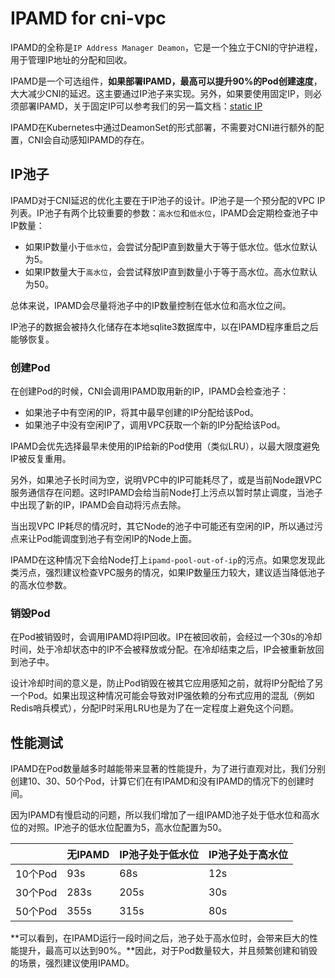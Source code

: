 # IPAMD for cni-vpc

IPAMD的全称是`IP Address Manager Deamon`，它是一个独立于CNI的守护进程，用于管理IP地址的分配和回收。

IPAMD是一个可选组件，**如果部署IPAMD，最高可以提升90%的Pod创建速度**，大大减少CNI的延迟。这主要通过IP池子来实现。另外，如果要使用固定IP，则必须部署IPAMD，关于固定IP可以参考我们的另一篇文档：[static IP](https://docs.ucloud.cn/uk8s/network/static_ip)

IPAMD在Kubernetes中通过DeamonSet的形式部署，不需要对CNI进行额外的配置，CNI会自动感知IPAMD的存在。

## IP池子

IPAMD对于CNI延迟的优化主要在于IP池子的设计。IP池子是一个预分配的VPC IP列表。IP池子有两个比较重要的参数：`高水位`和`低水位`，IPAMD会定期检查池子中IP数量：

- 如果IP数量小于`低水位`，会尝试分配IP直到数量大于等于低水位。低水位默认为5。
- 如果IP数量大于`高水位`，会尝试释放IP直到数量小于等于高水位。高水位默认为50。

总体来说，IPAMD会尽量将池子中的IP数量控制在低水位和高水位之间。

IP池子的数据会被持久化储存在本地sqlite3数据库中，以在IPAMD程序重启之后能够恢复。

### 创建Pod

在创建Pod的时候，CNI会调用IPAMD取用新的IP，IPAMD会检查池子：

- 如果池子中有空闲的IP，将其中最早创建的IP分配给该Pod。
- 如果池子中没有空闲IP了，调用VPC获取一个新的IP分配给该Pod。

IPAMD会优先选择最早未使用的IP给新的Pod使用（类似LRU），以最大限度避免IP被反复重用。

另外，如果池子长时间为空，说明VPC中的IP可能耗尽了，或是当前Node跟VPC服务通信存在问题。这时IPAMD会给当前Node打上污点以暂时禁止调度，当池子中出现了新的IP，IPAMD会自动将污点去除。

当出现VPC IP耗尽的情况时，其它Node的池子中可能还有空闲的IP，所以通过污点来让Pod能调度到池子有空闲IP的Node上面。

IPAMD在这种情况下会给Node打上`ipamd-pool-out-of-ip`的污点。如果您发现此类污点，强烈建议检查VPC服务的情况，如果IP数量压力较大，建议适当降低池子的高水位参数。

### 销毁Pod

在Pod被销毁时，会调用IPAMD将IP回收。IP在被回收前，会经过一个30s的冷却时间，处于冷却状态中的IP不会被释放或分配。在冷却结束之后，IP会被重新放回到池子中。

设计冷却时间的意义是，防止Pod销毁在被其它应用感知之前，就将IP分配给了另一个Pod。如果出现这种情况可能会导致对IP强依赖的分布式应用的混乱（例如Redis哨兵模式），分配IP时采用LRU也是为了在一定程度上避免这个问题。

## 性能测试

IPAMD在Pod数量越多时越能带来显著的性能提升，为了进行直观对比，我们分别创建10、30、50个Pod，计算它们在有IPAMD和没有IPAMD的情况下的创建时间。

因为IPAMD有慢启动的问题，所以我们增加了一组IPAMD池子处于低水位和高水位的对照。IP池子的低水位配置为5，高水位配置为50。

|         | 无IPAMD | IP池子处于低水位 | IP池子处于高水位 |
| ------- | ------- | ---------------- | ---------------- |
| 10个Pod | 93s     | 68s              | 12s              |
| 30个Pod | 283s    | 205s             | 30s              |
| 50个Pod | 355s    | 315s             | 80s              |

**可以看到，在IPAMD运行一段时间之后，池子处于高水位时，会带来巨大的性能提升，最高可以达到90%。**因此，对于Pod数量较大，并且频繁创建和销毁的场景，强烈建议使用IPAMD。





